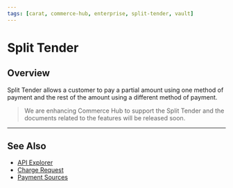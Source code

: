 ```yaml
---
tags: [carat, commerce-hub, enterprise, split-tender, vault]
---
```



# Split Tender

## Overview

Split Tender allows a customer to pay a partial amount using one method of payment and the rest of the amount using a different method of payment.

<!-- theme: danger -->
> We are enhancing Commerce Hub to support the Split Tender and the documents related to the features will be released soon.
---

## See Also

- [API Explorer](../api/?type=post&path=/payments/v1/charges)
- [Charge Request](?path=docs/Resources/API-Documents/Payments/Charges.md)
- [Payment Sources](?path=docs/Resources/Guides/Payment-Sources/Source-Type.md)